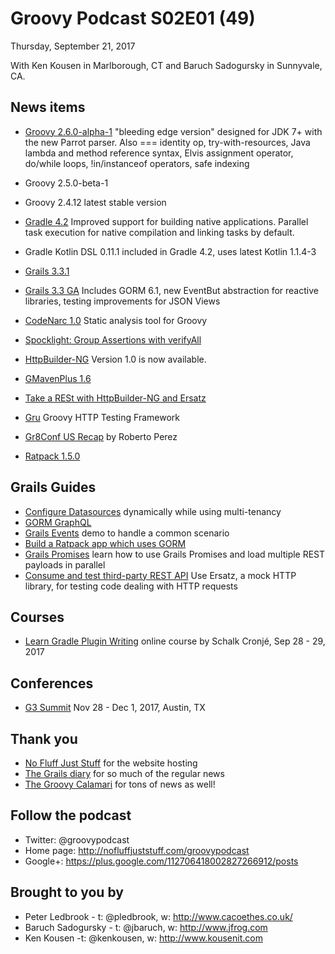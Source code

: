 # Groovy Podcast S02E01 (49)

Thursday, September 21, 2017

With Ken Kousen in Marlborough, CT and Baruch Sadogursky in Sunnyvale, CA.

## News items

* [Groovy 2.6.0-alpha-1](http://www.groovy-lang.org/changelogs/changelog-2.6.0-alpha-1.html) "bleeding edge version" designed for JDK 7+ with the new Parrot parser. Also === identity op, try-with-resources, Java lambda and method reference syntax, Elvis assignment operator, do/while loops, !in/instanceof operators, safe indexing
* Groovy 2.5.0-beta-1
* Groovy 2.4.12 latest stable version

* [Gradle 4.2](https://github.com/gradle/gradle/releases/tag/v4.2.0) Improved support for building native applications. Parallel task execution for native compilation and linking tasks by default.

* Gradle Kotlin DSL 0.11.1 included in Gradle 4.2, uses latest Kotlin 1.1.4-3

* [Grails 3.3.1](https://github.com/grails/grails-core/releases/tag/v3.3.1)
* [Grails 3.3 GA](http://grailsblog.objectcomputing.com/posts/2017/07/26/grails-3.3-ga-released.html) Includes GORM 6.1, new EventBut abstraction for reactive libraries, testing improvements for JSON Views

* [CodeNarc 1.0](https://github.com/CodeNarc/CodeNarc/blob/master/CHANGELOG.md) Static analysis tool for Groovy

* [Spocklight: Group Assertions with verifyAll](http://mrhaki.blogspot.com/2017/09/spocklight-group-assertions-with.html)

* [HttpBuilder-NG](https://http-builder-ng.github.io/http-builder-ng/) Version 1.0 is now available.

* [GMavenPlus 1.6](http://www.groovy-lang.org/mailing-lists.html#nabble-td5743169)
* [Take a RESt with HttpBuilder-NG and Ersatz](http://coffeaelectronica.com/blog/2017/rest-httpbuilder-ersatz.html)
* [Gru](https://agorapulse.github.io/gru/) Groovy HTTP Testing Framework
* [Gr8Conf US Recap](http://rpalcolea.github.io/blog/2017/GR8Conf-US-Recap-2017.html) by Roberto Perez

* [Ratpack 1.5.0](https://ratpack.io/versions/1.5.0)

## Grails Guides

* [Configure Datasources](http://guides.grails.org/grails-dynamic-multiple-datasources/guide/index.html) dynamically while using multi-tenancy
* [GORM GraphQL](https://grails.github.io/gorm-graphql/latest/guide/index.html)
* [Grails Events](http://guides.grails.org/grails-events/guide/index.html) demo to handle a common scenario
* [Build a Ratpack app which uses GORM](http://guides.grails.org/gorm-ratpack/guide/index.html)
* [Grails Promises](http://guides.grails.org/grails-async-promises/guide/index.html) learn how to use Grails Promises and load multiple REST payloads in parallel
* [Consume and test third-party REST API](http://guides.grails.org/grails-mock-http-server/guide/index.html) Use Ersatz, a mock HTTP library, for testing code dealing with HTTP requests

## Courses

* [Learn Gradle Plugin Writing](https://www.eventbrite.com/e/writing-plugins-for-gradle-tickets-37596145082) online course by Schalk Cronjé, Sep 28 - 29, 2017

## Conferences

* [G3 Summit](https://g3summit.com/conference/austin/2017/11/home) Nov 28 - Dec 1, 2017, Austin, TX

## Thank you

* [No Fluff Just Stuff](https://nofluffjuststuff.com/home/main) for the website hosting
* [The Grails diary](http://grydeske.net/news) for so much of the regular news
* [The Groovy Calamari](http://groovycalamari.com/) for tons of news as well!

## Follow the podcast

* Twitter: @groovypodcast
* Home page: http://nofluffjuststuff.com/groovypodcast
* Google+: https://plus.google.com/112706418002827266912/posts

## Brought to you by

* Peter Ledbrook - t: @pledbrook, w: http://www.cacoethes.co.uk/
* Baruch Sadogursky - t: @jbaruch, w: http://www.jfrog.com
* Ken Kousen -t: @kenkousen, w: http://www.kousenit.com
